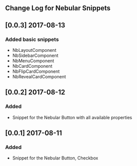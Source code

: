 ## Change Log for Nebular Snippets

## [0.0.3] 2017-08-13

### Added basic snippets

- NbLayoutComponent
- NbSidebarComponent
- NbMenuComponent
- NbCardComponent
- NbFlipCardComponent
- NbRevealCardComponent

## [0.0.2] 2017-08-12

### Added

- Snippet for the Nebular Button with all available properties

## [0.0.1] 2017-08-11

### Added

- Snippet for the Nebular Button, Checkbox
